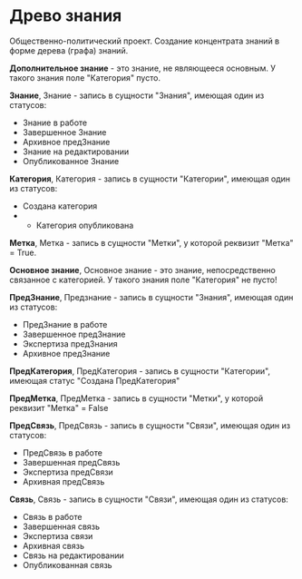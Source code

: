 # Древо знания
Общественно-политический проект. Создание концентрата знаний в форме дерева (графа) знаний.


**Дополнительное знание** - это знание, не являющееся основным. У такого знания поле "Категория" пусто.

**Знание**, Знание - запись в сущности "Знания", имеющая один из статусов: 
- Знание в работе 
- Завершенное Знание 
- Архивное предЗнание 
- Знание на редактировании 
- Опубликованное Знание

**Категория**, Категория - запись в сущности "Категории", имеющая один из статусов: 
- Создана категория 
- - Категория опубликована

**Метка**, Метка - запись в сущности "Метки", у которой реквизит "Метка" = True.

**Основное знание**, Основное знание - это знание, непосредственно связанное с категорией. У такого знания поле "Категория" не пусто!

**ПредЗнание**, Предзнание - запись в сущности "Знания", имеющая один из статусов: 
- ПредЗнание в работе 
- Завершенное предЗнание 
- Экспертиза предЗнания 
- Архивное предЗнание

**ПредКатегория**, ПредКатегория - запись в сущности "Категории", имеющая статус "Создана ПредКатегория"

**ПредМетка**, ПредМетка - запись в сущности "Метки", у которой реквизит "Метка" = False

**ПредСвязь**, ПредСвязь - запись в сущности "Связи", имеющая один из статусов: 
- ПредСвязь в работе 
- Завершенная предСвязь 
- Экспертиза предСвязи 
- Архивная предСвязь

**Связь**, Связь - запись в сущности "Связи", имеющая один из статусов: 
- Связь в работе 
- Завершенная связь 
- Экспертиза связи 
- Архивная связь 
- Связь на редактировании 
- Опубликованная связь

